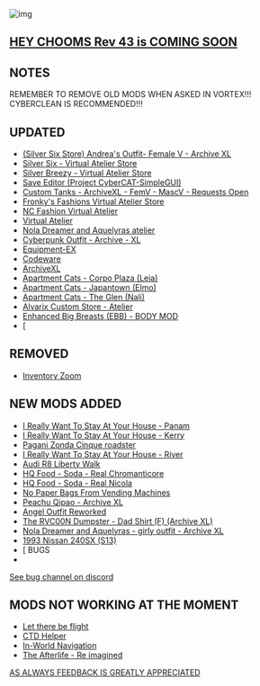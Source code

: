 ![img](https://s11.gifyu.com/images/Cuty-od-Dreams-Logo-YellowUP.png)

[HEY CHOOMS Rev 43 is COMING SOON](https://)
-

NOTES
-

REMEMBER TO REMOVE OLD MODS WHEN ASKED IN VORTEX!!! 
CYBERCLEAN IS RECOMMENDED!!!


UPDATED
-

- [(Silver Six Store) Andrea's Outfit- Female V - Archive XL](https://www.nexusmods.com/cyberpunk2077/mods/7149)
- [Silver Six - Virtual Atelier Store](https://www.nexusmods.com/cyberpunk2077/mods/7032)
- [Silver Breezy - Virtual Atelier Store](https://www.nexusmods.com/cyberpunk2077/mods/7773)
- [Save Editor (Project CyberCAT-SimpleGUI)](https://www.nexusmods.com/cyberpunk2077/mods/718)
- [Custom Tanks - ArchiveXL - FemV - MascV - Requests Open](https://www.nexusmods.com/cyberpunk2077/mods/8640)
- [Fronky's Fashions Virtual Atelier Store](https://www.nexusmods.com/cyberpunk2077/mods/8348)
- [NC Fashion Virtual Atelier](https://www.nexusmods.com/cyberpunk2077/mods/4805)
- [Virtual Atelier](https://www.nexusmods.com/cyberpunk2077/mods/2987)
- [Nola Dreamer and Aquelyras atelier](https://www.nexusmods.com/cyberpunk2077/mods/8704)
- [Cyberpunk Outfit - Archive - XL](https://www.nexusmods.com/cyberpunk2077/mods/5805)
- [Equipment-EX](https://www.nexusmods.com/cyberpunk2077/mods/6945)
- [Codeware](https://www.nexusmods.com/cyberpunk2077/mods/7780)
- [ArchiveXL](https://www.nexusmods.com/cyberpunk2077/mods/4198)
- [Apartment Cats - Corpo Plaza (Leia)](https://www.nexusmods.com/cyberpunk2077/mods/6329)
- [Apartment Cats - Japantown (Elmo)](https://www.nexusmods.com/cyberpunk2077/mods/6493)
- [Apartment Cats - The Glen (Nali)](https://www.nexusmods.com/cyberpunk2077/mods/6276)
- [Alvarix Custom Store - Atelier](https://www.nexusmods.com/cyberpunk2077/mods/4602)
- [Enhanced Big Breasts (EBB) - BODY MOD](https://www.nexusmods.com/cyberpunk2077/mods/4654?tab=description)
- [

REMOVED
-

- [Inventory Zoom](https://www.nexusmods.com/cyberpunk2077/mods/4776)


NEW MODS ADDED 
-

- [I Really Want To Stay At Your House - Panam](https://www.nexusmods.com/cyberpunk2077/mods/8775?tab=description)
- [I Really Want To Stay At Your House - Kerry](https://www.nexusmods.com/cyberpunk2077/mods/8806?tab=description)
- [Pagani Zonda Cinque roadster](https://www.nexusmods.com/cyberpunk2077/mods/8795?tab=description)
- [I Really Want To Stay At Your House - River](https://www.nexusmods.com/cyberpunk2077/mods/8826?tab=description)
- [Audi R8 Liberty Walk](https://www.nexusmods.com/cyberpunk2077/mods/8827?tab=description)
- [HQ Food - Soda - Real Chromanticore](https://www.nexusmods.com/cyberpunk2077/mods/8407?tab=description)
- [HQ Food - Soda - Real Nicola](https://www.nexusmods.com/cyberpunk2077/mods/8491?tab=description)
- [No Paper Bags From Vending Machines](https://www.nexusmods.com/cyberpunk2077/mods/8387?tab=description)
- [Peachu Qipao - Archive XL](https://www.nexusmods.com/cyberpunk2077/mods/8823?tab=description)
- [Angel Outfit Reworked](https://www.nexusmods.com/cyberpunk2077/mods/8866?tab=description)
- [The RVC00N Dumpster - Dad Shirt (F) (Archive XL)](https://www.nexusmods.com/cyberpunk2077/mods/8789?tab=description)
- [Nola Dreamer and Aquelyras - girly outfit - Archive XL](https://www.nexusmods.com/cyberpunk2077/mods/8813?tab=description)
- [1993 Nissan 240SX (S13)](https://www.nexusmods.com/cyberpunk2077/mods/8730?tab=description)
- [
BUGS
-

 [See bug channel on discord](https://discord.gg/xZNztPjA2u)
 

MODS NOT WORKING AT THE MOMENT 
-

- [Let there be flight](https://)
- [CTD Helper](https://)
- [In-World Navigation](https://)
- [The Afterlife - Re imagined](https://)

[AS ALWAYS FEEDBACK IS GREATLY APPRECIATED](https://)
